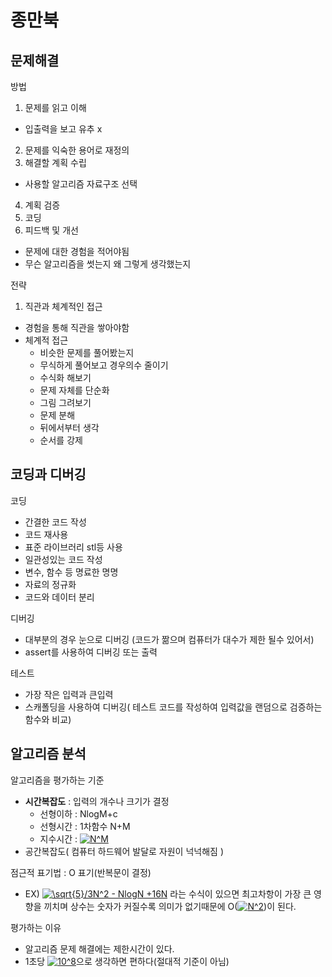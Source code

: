 
# 종만북

## 문제해결 
방법
1. 문제를 읽고 이해 
 - 입출력을 보고 유추 x
2. 문제를 익숙한 용어로 재정의
3. 해결할 계획 수립
- 사용할 알고리즘 자료구조 선택
4. 계획 검증
5. 코딩
6. 피드백 및 개선
- 문제에 대한 경험을 적어야됨
- 무슨 알고리즘을 썻는지 왜 그렇게 생각했는지

전략
1. 직관과 체계적인 접근
 - 경험을 통해 직관을 쌓아야함
 - 체계적 접근
	- 비슷한 문제를 풀어봤는지
	- 무식하게 풀어보고 경우의수 줄이기
	- 수식화 해보기
	- 문제 자체를 단순화
	- 그림 그려보기
	- 문제 분해
	- 뒤에서부터 생각
	- 순서를 강제
## 코딩과 디버깅
코딩
- 간결한 코드 작성
- 코드 재사용
- 표준 라이브러리 stl등 사용
- 일관성있는 코드 작성
- 변수, 함수 등 명료한 명명
- 자료의 정규화
- 코드와 데이터 분리

디버깅

- 대부분의 경우 눈으로 디버깅 (코드가 짦으며 컴퓨터가 대수가 제한 될수 있어서)
- assert를 사용하여 디버깅 또는 출력

테스트
- 가장 작은 입력과 큰입력
- 스캐폴딩을 사용하여 디버깅( 테스트 코드를 작성하여 입력값을 랜덤으로 검증하는 함수와 비교)

## 알고리즘 분석
알고리즘을 평가하는 기준
- **시간복잡도** : 입력의 개수나 크기가 결정
	- 선형이하 : NlogM+c 
	- 선형시간 : 1차함수 N+M
	- 지수시간 : <a href="https://www.codecogs.com/eqnedit.php?latex=\inline&space;N^M" target="_blank"><img src="https://latex.codecogs.com/gif.latex?\inline&space;N^M" title="N^M" /></a>
- 공간복잡도( 컴퓨터 하드웨어 발달로 자원이 넉넉해짐 )

점근적 표기법 : O 표기(반복문이 결정)
 - EX) <a href="https://www.codecogs.com/eqnedit.php?latex=\inline&space;\sqrt{5}/3N^2&space;-&space;NlogN&space;&plus;16N" target="_blank"><img src="https://latex.codecogs.com/gif.latex?\inline&space;\sqrt{5}/3N^2&space;-&space;NlogN&space;&plus;16N" title="\sqrt{5}/3N^2 - NlogN +16N" /></a> 라는 수식이 있으면 최고차항이 가장 큰 영향을 끼치며 상수는 숫자가 커질수록 의미가 없기때문에 O(<a href="https://www.codecogs.com/eqnedit.php?latex=\inline&space;N^2" target="_blank"><img src="https://latex.codecogs.com/gif.latex?\inline&space;N^2" title="N^2" /></a>)이 된다.

평가하는 이유
- 알고리즘 문제 해결에는 제한시간이 있다.
- 1초당 <a href="https://www.codecogs.com/eqnedit.php?latex=\inline&space;10^8" target="_blank"><img src="https://latex.codecogs.com/gif.latex?\inline&space;10^8" title="10^8" /></a>으로 생각하면 편하다(절대적 기준이 아님)
